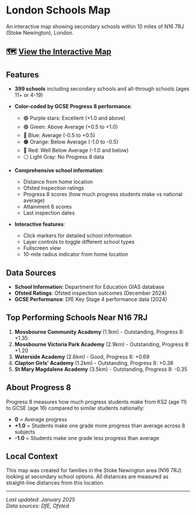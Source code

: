 # London Schools Map

An interactive map showing secondary schools within 10 miles of N16 7RJ (Stoke Newington), London.

## 🗺️ [View the Interactive Map](https://pvhee.github.io/schools/)

## Features

- **399 schools** including secondary schools and all-through schools (ages 11+ or 4-19)
- **Color-coded by GCSE Progress 8 performance**:
  - 🟣 Purple stars: Excellent (+1.0 and above)
  - 🟢 Green: Above Average (+0.5 to +1.0)
  - 🔵 Blue: Average (-0.5 to +0.5)
  - 🟠 Orange: Below Average (-1.0 to -0.5)
  - 🔴 Red: Well Below Average (-1.0 and below)
  - ⚪ Light Gray: No Progress 8 data

- **Comprehensive school information**:
  - Distance from home location
  - Ofsted inspection ratings
  - Progress 8 scores (how much progress students make vs national average)
  - Attainment 8 scores
  - Last inspection dates

- **Interactive features**:
  - Click markers for detailed school information
  - Layer controls to toggle different school types
  - Fullscreen view
  - 10-mile radius indicator from home location

## Data Sources

- **School Information**: Department for Education GIAS database
- **Ofsted Ratings**: Ofsted inspection outcomes (December 2024)
- **GCSE Performance**: DfE Key Stage 4 performance data (2024)

## Top Performing Schools Near N16 7RJ

1. **Mossbourne Community Academy** (1.1km) - Outstanding, Progress 8: +1.35
2. **Mossbourne Victoria Park Academy** (2.9km) - Outstanding, Progress 8: +1.20
3. **Waterside Academy** (2.6km) - Good, Progress 8: +0.69
4. **Clapton Girls' Academy** (1.2km) - Outstanding, Progress 8: +0.38
5. **St Mary Magdalene Academy** (3.5km) - Outstanding, Progress 8: -0.35

## About Progress 8

Progress 8 measures how much progress students make from KS2 (age 11) to GCSE (age 16) compared to similar students nationally:
- **0** = Average progress
- **+1.0** = Students make one grade more progress than average across 8 subjects
- **-1.0** = Students make one grade less progress than average

## Local Context

This map was created for families in the Stoke Newington area (N16 7RJ) looking at secondary school options. All distances are measured as straight-line distances from this location.

---

*Last updated: January 2025*  
*Data sources: DfE, Ofsted*